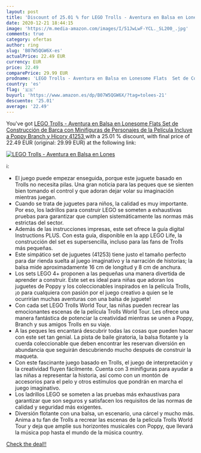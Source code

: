 ```yaml
---
layout: post
title: 'Discount of 25.01 % for LEGO Trolls - Aventura en Balsa en Lones'
date: 2020-12-21 18:44:15
image: 'https://m.media-amazon.com/images/I/51JwLwF-YCL._SL200_.jpg'
comments: true
category: ofertas
author: ring
slug: 'B07W5QGW6X-es'
actualPrice: 22.49 EUR
currency: EUR
price: 22.49
comparePrice: 29.99 EUR
prodname: 'LEGO Trolls - Aventura en Balsa en Lonesome Flats  Set de Construcción de Barca con Minifiguras de Personajes de la Película  Incluye a Poppy  Branch y Hicory  41253 '
country: 'es'
flag: '🇪🇸'
buyurl: 'https://www.amazon.es/dp/B07W5QGW6X/?tag=tolees-21'
descuento: '25.01'
average: '22.49'
---
```


You've got [LEGO Trolls - Aventura en Balsa en Lonesome Flats  Set de Construcción de Barca con Minifiguras de Personajes de la Película  Incluye a Poppy  Branch y Hicory  41253 ](https://www.amazon.es/dp/B07W5QGW6X/?tag=tolees-21) with a  25.01 % discount, with final price of 22.49 EUR (original: 29.99 EUR) at the following link:

[![LEGO Trolls - Aventura en Balsa en Lones](https://m.media-amazon.com/images/I/51JwLwF-YCL._SL200_.jpg)](https://www.amazon.es/dp/B07W5QGW6X/?tag=tolees-21)

ℹ️:

- El juego puede empezar enseguida, porque este juguete basado en Trolls no necesita pilas. Una gran noticia para las peques que se sienten bien tomando el control y que adoran dejar volar su imaginación mientras juegan.
- Cuando se trata de juguetes para niños, la calidad es muy importante. Por eso, los ladrillos para construir LEGO se someten a exhaustivas pruebas para garantizar que cumplen sistemáticamente las normas más estrictas del sector.
- Además de las instrucciones impresas, este set ofrece la guía digital Instructions PLUS. Con esta guía, disponible en la app LEGO Life, la construcción del set es supersencilla, incluso para las fans de Trolls más pequeñas.
- Este simpático set de juguetes (41253) tiene justo el tamaño perfecto para dar rienda suelta al juego imaginativo y la narración de historias; la balsa mide aproximadamente 16 cm de longitud y 8 cm de anchura.
- Los sets LEGO 4+ proponen a las pequeñas una manera divertida de aprender a construir. Este set es ideal para niñas que adoran los juguetes de Poppy y los coleccionables inspirados en la película Trolls, ¡o para cualquiera con pasión por el juego creativo a quien se le ocurrirían muchas aventuras con una balsa de juguete!
- Con cada set LEGO Trolls World Tour, las niñas pueden recrear las emocionantes escenas de la película Trolls World Tour. Les ofrece una manera fantástica de potenciar la creatividad mientras se unen a Poppy, Branch y sus amigos Trolls en su viaje.
- A las peques les encantará descubrir todas las cosas que pueden hacer con este set tan genial. La pista de baile giratoria, la balsa flotante y la cuerda coleccionable que deben encontrar les reservan diversión en abundancia que seguirán descubriendo mucho después de construir la maqueta.
- Con este fascinante juego basado en Trolls, el juego de interpretación y la creatividad fluyen fácilmente. Cuenta con 3 minifiguras para ayudar a las niñas a representar la historia, así como con un montón de accesorios para el pelo y otros estímulos que pondrán en marcha el juego imaginativo.
- Los ladrillos LEGO se someten a las pruebas más exhaustivas para garantizar que son seguros y satisfacen los requisitos de las normas de calidad y seguridad más exigentes.
- Diversión flotante con una balsa, un escenario, una cárcel y mucho más. Anima a tu fan de Trolls a recrear las escenas de la película Trolls World Tour y deja que amplíe sus horizontes musicales con Poppy, que llevará la música pop hasta el mundo de la música country.

[Check the deal!!](https://www.amazon.es/dp/B07W5QGW6X/?tag=tolees-21)
